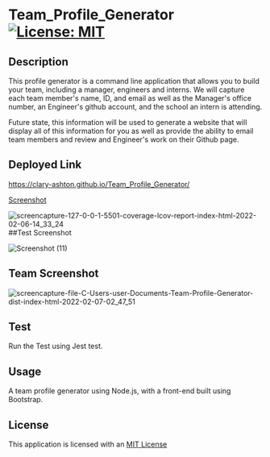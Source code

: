 # Team_Profile_Generator [![License: MIT](https://img.shields.io/badge/License-MIT-yellow.svg)](https://opensource.org/licenses/MIT)

## Description

This profile generator is a command line application that allows you to build your team, including a manager, engineers and interns. We will capture each team member's name, ID, and email as well as the Manager's office number, an Engineer's github account, and the school an intern is attending.

Future state, this information will be used to generate a website that will display all of this information for you as well as provide the ability to email team members and review and Engineer's work on their Github page.


## Deployed Link

https://clary-ashton.github.io/Team_Profile_Generator/



[Screenshot](#screenshot)

![screencapture-127-0-0-1-5501-coverage-lcov-report-index-html-2022-02-06-14_33_24](https://user-images.githubusercontent.com/78886789/152686001-a2d42c76-7e45-448b-90c2-296e2819907f.png)
##Test Screenshot

![Screenshot (11)](https://user-images.githubusercontent.com/78886789/149640176-364bdbec-2aa0-4944-bde4-d243f501fda9.png)

## Team Screenshot

![screencapture-file-C-Users-user-Documents-Team-Profile-Generator-dist-index-html-2022-02-07-02_47_51](https://user-images.githubusercontent.com/78886789/152716857-9b687c74-c869-4581-a56d-04e1daefca3b.png)



## Test

Run the Test using Jest test.

## Usage
A team profile generator using Node.js, with a front-end built using Bootstrap.

## License
This application is licensed with an [MIT License](./LICENSE)



